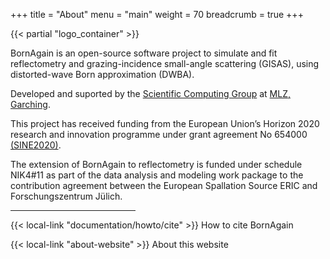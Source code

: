 +++
title = "About"
menu = "main"
weight = 70
breadcrumb = true
+++

<div class="container my-4">
{{< partial "logo_container" >}}
</div>

<div class="container page-download">
  <div class="row">
    <div class="col-lg-10 mx-auto mt-3 mb-2">
      <p class="lead">
        BornAgain is an open-source software project to simulate and fit reflectometry and
        grazing-incidence small-angle scattering (GISAS), using distorted-wave Born approximation (DWBA).</p>
      <p class="lead"> Developed and suported by the <a href="http://www.fz-juelich.de/jcns/DE/Expertise/ScientificComputing/_node.html">Scientific Computing Group</a> at <a href="http://www.mlz-garching.de/">MLZ, Garching</a>.</p>
    </div>
  </div>
  <div class="row">
    <div class="col-lg-10 mx-auto mb-3">
      <p class="text-muted">
        This project has received funding from the European Union’s Horizon 2020 research and innovation programme under grant agreement
        No 654000 <a href="http://www.sine2020.eu/">(SINE2020)</a>.
      </p>
      <p class="text-muted">
        The extension of BornAgain to reflectometry is funded under
        schedule NIK4#11 as part of the data analysis and modeling
        work package to the contribution agreement between the
        European Spallation Source ERIC and Forschungszentrum Jülich.
      </p>
    </div>
  </div>
  <hr style="max-width: 200px;">
  <div class="row">
    <div class="col-lg-10 mx-auto mt-3">
    <p>{{< local-link "documentation/howto/cite" >}} How to cite BornAgain</p>
    </div>
  </div>
  <div class="row">
    <div class="col-lg-10 mx-auto">
    <p>{{< local-link "about-website" >}} About this website</p>
    </div>
  </div>
</div>
